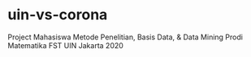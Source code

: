 # uin-vs-corona
 Project Mahasiswa Metode Penelitian, Basis Data, & Data Mining Prodi Matematika FST UIN Jakarta 2020
